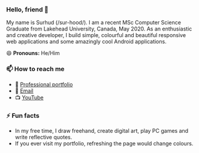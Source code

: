 ### Hello, friend 👋
My name is Surhud (/sur-hood/). I am a recent MSc Computer Science Graduate from Lakehead University, Canada, May 2020. As an enthusiastic and creative developer, I build simple, colourful and beautiful responsive web applications and some amazingly cool Android applications.

😄 **Pronouns:** He/Him

### 📫 How to reach me
- 📄 [Professional portfolio](https://surhud004.github.io/)
- 📧 [Email](mailto:surhud004@gmail.com?subject=Hello%20from%20GitHub)
- 📺 [YouTube](https://www.youtube.com/channel/UC5YTtdFXW5Bi58Ai5LPXH5Q)

### ⚡ Fun facts
- In my free time, I draw freehand, create digital art, play PC games and write reflective quotes.
- If you ever visit my portfolio, refreshing the page would change colours.
